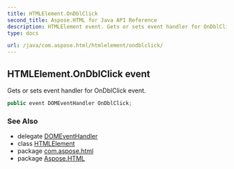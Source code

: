```yaml
---
title: HTMLElement.OnDblClick
second_title: Aspose.HTML for Java API Reference
description: HTMLElement event. Gets or sets event handler for OnDblClick event
type: docs

url: /java/com.aspose.html/htmlelement/ondblclick/
---
```

## HTMLElement.OnDblClick event

Gets or sets event handler for OnDblClick event.

```java
public event DOMEventHandler OnDblClick;
```

### See Also

* delegate [DOMEventHandler](../../../com.aspose.html.dom.events/domeventhandler/)
* class [HTMLElement](../)
* package [com.aspose.html](../../../com.aspose.html/)
* package [Aspose.HTML](../../../)
